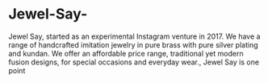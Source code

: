 # Jewel-Say-
Jewel Say, started as an experimental Instagram venture in 2017. We have a range of handcrafted imitation jewelry in pure brass with pure silver plating and kundan. We offer an affordable price range, traditional yet modern fusion designs, for special occasions and everyday wear., Jewel Say is one point
